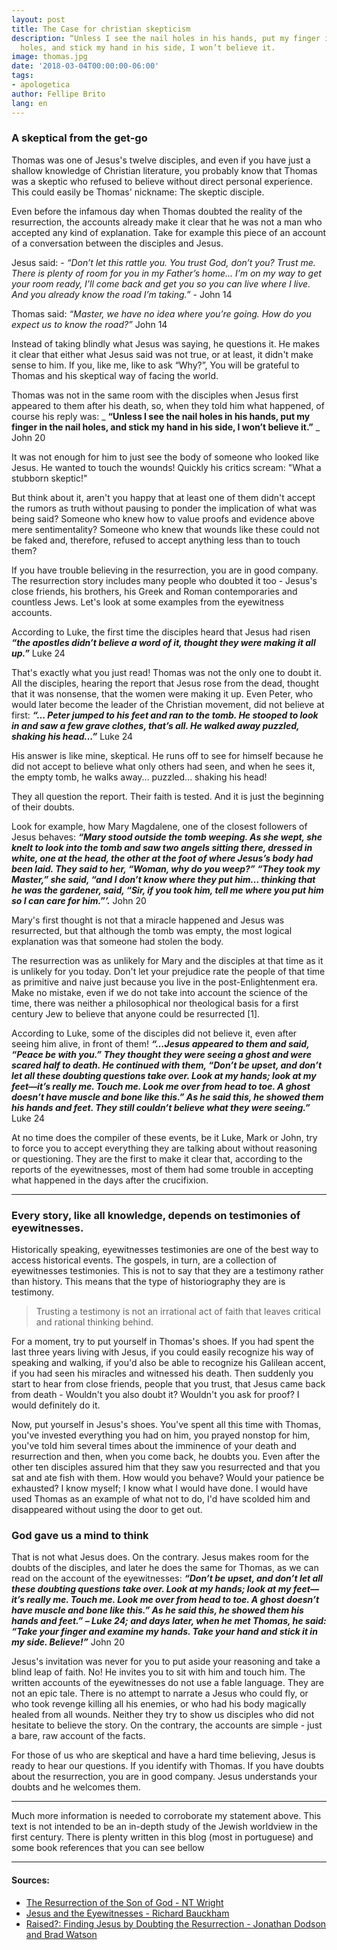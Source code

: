 ```yaml
---
layout: post
title: The Case for christian skepticism
description: “Unless I see the nail holes in his hands, put my finger in the nail
  holes, and stick my hand in his side, I won’t believe it.
image: thomas.jpg
date: '2018-03-04T00:00:00-06:00'
tags:
- apologetica
author: Fellipe Brito
lang: en
---
```


### A skeptical from the get-go

Thomas was one of Jesus's twelve disciples, and even if you have just a
shallow knowledge of Christian literature, you probably know that Thomas was a
skeptic who refused to believe without direct personal experience. This could
easily be Thomas' nickname: The skeptic disciple.

Even before the infamous day when Thomas doubted the reality of the
resurrection, the accounts already make it clear that he was not a man who
accepted any kind of explanation. Take for example this piece of an account of
a conversation between the disciples and Jesus.

Jesus said: - _“Don’t let this rattle you. You trust God, don’t you? Trust me.
There is plenty of room for you in my Father’s home… I’m on my way to get your
room ready, I’ll come back and get you so you can live where I live. And you
already know the road I’m taking.”_ \- John 14

Thomas said: _“Master, we have no idea where you’re going. How do you expect
us to know the road?”_ John 14

Instead of taking blindly what Jesus was saying, he questions it. He makes it
clear that either what Jesus said was not true, or at least, it didn't make
sense to him. If you, like me, like to ask “Why?”, You will be grateful to
Thomas and his skeptical way of facing the world.

Thomas was not in the same room with the disciples when Jesus first appeared
to them after his death, so, when they told him what happened, of course his
reply was: _ **“Unless I see the nail holes in his hands, put my finger in the
nail holes, and stick my hand in his side, I won’t believe it.”** _ John 20

It was not enough for him to just see the body of someone who looked like
Jesus. He wanted to touch the wounds! Quickly his critics scream: "What a
stubborn skeptic!"

But think about it, aren't you happy that at least one of them didn't accept
the rumors as truth without pausing to ponder the implication of what was
being said? Someone who knew how to value proofs and evidence above mere
sentimentality? Someone who knew that wounds like these could not be faked
and, therefore, refused to accept anything less than to touch them?

If you have trouble believing in the resurrection, you are in good company.
The resurrection story includes many people who doubted it too - Jesus's close
friends, his brothers, his Greek and Roman contemporaries and countless Jews.
Let's look at some examples from the eyewitness accounts.

According to Luke, the first time the disciples heard that Jesus had risen
_**“the apostles didn’t believe a word of it, thought they were making it all
up.”**_ Luke 24

That's exactly what you just read! Thomas was not the only one to doubt it.
All the disciples, hearing the report that Jesus rose from the dead, thought
that it was nonsense, that the women were making it up. Even Peter, who would
later become the leader of the Christian movement, did not believe at first:
_**“… Peter jumped to his feet and ran to the tomb. He stooped to look in and
saw a few grave clothes, that’s all. He walked away puzzled, shaking his
head…”**_ Luke 24

His answer is like mine, skeptical. He runs off to see for himself because he
did not accept to believe what only others had seen, and when he sees it, the
empty tomb, he walks away... puzzled... shaking his head!

They all question the report. Their faith is tested. And it is just the
beginning of their doubts.

Look for example, how Mary Magdalene, one of the closest followers of Jesus
behaves: _**“Mary stood outside the tomb weeping. As she wept, she knelt to
look into the tomb and saw two angels sitting there, dressed in white, one at
the head, the other at the foot of where Jesus’s body had been laid. They said
to her, “Woman, why do you weep?” “They took my Master,” she said, “and I
don’t know where they put him… thinking that he was the gardener, said, “Sir,
if you took him, tell me where you put him so I can care for him.”’.**_ John
20

Mary's first thought is not that a miracle happened and Jesus was resurrected,
but that although the tomb was empty, the most logical explanation was that
someone had stolen the body.

The resurrection was as unlikely for Mary and the disciples at that time as it
is unlikely for you today. Don't let your prejudice rate the people of that
time as primitive and naive just because you live in the post-Enlightenment
era. Make no mistake, even if we do not take into account the science of the
time, there was neither a philosophical nor theological basis for a first
century Jew to believe that anyone could be resurrected [1].

According to Luke, some of the disciples did not believe it, even after seeing
him alive, in front of them! _**“…Jesus appeared to them and said, “Peace be
with you.” They thought they were seeing a ghost and were scared half to
death. He continued with them, “Don’t be upset, and don’t let all these
doubting questions take over. Look at my hands; look at my feet—it’s really
me. Touch me. Look me over from head to toe. A ghost doesn’t have muscle and
bone like this.” As he said this, he showed them his hands and feet. They
still couldn’t believe what they were seeing.”**_ Luke 24

At no time does the compiler of these events, be it Luke, Mark or John, try to
force you to accept everything they are talking about without reasoning or
questioning. They are the first to make it clear that, according to the
reports of the eyewitnesses, most of them had some trouble in accepting what
happened in the days after the crucifixion.

* * *

### Every story, like all knowledge, depends on testimonies of eyewitnesses.

Historically speaking, eyewitnesses testimonies are one of the best way to
access historical events. The gospels, in turn, are a collection of
eyewitnesses testimonies. This is not to say that they are a testimony rather
than history. This means that the type of historiography they are is
testimony.

> Trusting a testimony is not an irrational act of faith that leaves critical
> and rational thinking behind.

For a moment, try to put yourself in Thomas's shoes. If you had spent the last
three years living with Jesus, if you could easily recognize his way of
speaking and walking, if you'd also be able to recognize his Galilean accent,
if you had seen his miracles and witnessed his death. Then suddenly you start
to hear from close friends, people that you trust, that Jesus came back from
death - Wouldn't you also doubt it? Wouldn't you ask for proof? I would
definitely do it.

Now, put yourself in Jesus's shoes. You've spent all this time with Thomas,
you've invested everything you had on him, you prayed nonstop for him, you've
told him several times about the imminence of your death and resurrection and
then, when you come back, he doubts you. Even after the other ten disciples
assured him that they saw you resurrected and that you sat and ate fish with
them. How would you behave? Would your patience be exhausted? I know myself; I
know what I would have done. I would have used Thomas as an example of what
not to do, I'd have scolded him and disappeared without using the door to get
out.

### God gave us a mind to think

That is not what Jesus does. On the contrary. Jesus makes room for the doubts
of the disciples, and later he does the same for Thomas, as we can read on the
account of the eyewitnesses: _**“Don’t be upset, and don’t let all these
doubting questions take over. Look at my hands; look at my feet—it’s really
me. Touch me. Look me over from head to toe. A ghost doesn’t have muscle and
bone like this.” As he said this, he showed them his hands and feet.” – Luke
24; and days later, when he met Thomas, he said: “Take your finger and examine
my hands. Take your hand and stick it in my side. Believe!”**_ John 20

Jesus's invitation was never for you to put aside your reasoning and take a
blind leap of faith. No! He invites you to sit with him and touch him. The
written accounts of the eyewitnesses do not use a fable language. They are not
an epic tale. There is no attempt to narrate a Jesus who could fly, or who
took revenge killing all his enemies, or who had his body magically healed
from all wounds. Neither they try to show us disciples who did not hesitate to
believe the story. On the contrary, the accounts are simple - just a bare, raw
account of the facts.

For those of us who are skeptical and have a hard time believing, Jesus is
ready to hear our questions. If you identify with Thomas. If you have doubts
about the resurrection, you are in good company. Jesus understands your doubts
and he welcomes them.

* * *

Much more information is needed to corroborate my statement above. This text
is not intended to be an in-depth study of the Jewish worldview in the first
century. There is plenty written in this blog (most in portuguese) and some
book references that you can see bellow

* * *

#### Sources:

  * [The Resurrection of the Son of God - NT Wright](https://www.amazon.com/Resurrection-Christian-Origins-Question-Vol/dp/0800626796)
  * [Jesus and the Eyewitnesses - Richard Bauckham](https://www.amazon.com/Jesus-Eyewitnesses-Gospels-Eyewitness-Testimony/dp/0802863906)
  * [Raised?: Finding Jesus by Doubting the Resurrection - Jonathan Dodson and Brad Watson](https://www.amazon.com/Raised-Finding-Jesus-Doubting-Resurrection/dp/0310517354)

